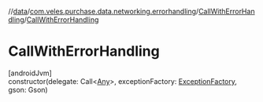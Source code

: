 //[data](../../../index.md)/[com.veles.purchase.data.networking.errorhandling](../index.md)/[CallWithErrorHandling](index.md)/[CallWithErrorHandling](-call-with-error-handling.md)

# CallWithErrorHandling

[androidJvm]\
constructor(delegate: Call&lt;[Any](https://kotlinlang.org/api/latest/jvm/stdlib/kotlin/-any/index.html)&gt;, exceptionFactory: [ExceptionFactory](../-exception-factory/index.md), gson: Gson)
